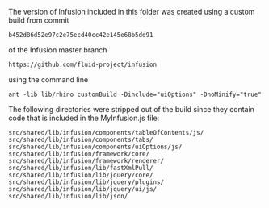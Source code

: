 
The version of Infusion included in this folder was created using a custom build from commit

    b452d86d52e97c2e75ecd40cc42e145e68b5dd91

of the Infusion master branch

    https://github.com/fluid-project/infusion

using the command line

    ant -lib lib/rhino customBuild -Dinclude="uiOptions" -DnoMinify="true"

The following directories were stripped out of the build since they contain code that is included in the MyInfusion.js file:

    src/shared/lib/infusion/components/tableOfContents/js/
    src/shared/lib/infusion/components/tabs/
    src/shared/lib/infusion/components/uiOptions/js/
    src/shared/lib/infusion/framework/core/
    src/shared/lib/infusion/framework/renderer/
    src/shared/lib/infusion/lib/fastXmlPull/
    src/shared/lib/infusion/lib/jquery/core/
    src/shared/lib/infusion/lib/jquery/plugins/
    src/shared/lib/infusion/lib/jquery/ui/js/
    src/shared/lib/infusion/lib/json/